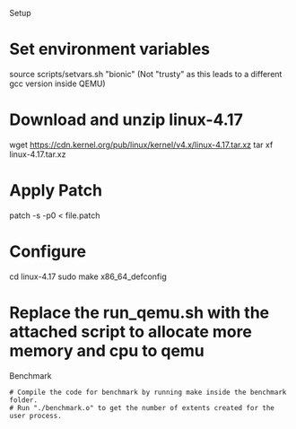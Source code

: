 Setup

# Set environment variables

source scripts/setvars.sh "bionic" (Not "trusty" as this leads to a different gcc version inside QEMU)

# Download and unzip linux-4.17

wget https://cdn.kernel.org/pub/linux/kernel/v4.x/linux-4.17.tar.xz
tar xf linux-4.17.tar.xz

# Apply Patch

patch -s -p0 < file.patch

# Configure

cd linux-4.17
sudo make x86_64_defconfig

# Replace the run_qemu.sh with the attached script to allocate more memory and cpu to qemu

Benchmark
	
	# Compile the code for benchmark by running make inside the benchmark folder.
	# Run "./benchmark.o" to get the number of extents created for the user process.
	
